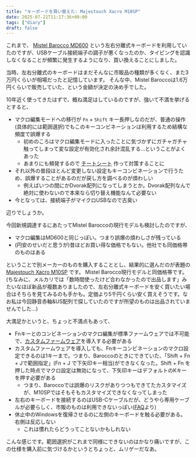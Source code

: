 ```yaml
---
title: "キーボードを買い替えた: Majestouch Xacro M10SP"
date: 2025-07-21T11:17:36+09:00
tags: ["diary"]
draft: false
---
```


これまで、 [Mistel Barocco MD600](https://archisite.co.jp/products/mistel/eol/barocco-md600-en/) という左右分離式キーボードを利用していたのですが、USBケーブル接続端子の調子が悪くなったのか、タイピングを認識しなくなることが頻繁に発生するようになり、買い換えることにしました。

当時、左右分離式のキーボードはまだそんなに市販品の種類が多くなく、また3万円くらいが相場だったと記憶しています。
そんな中、Mistel Baroccoは1.6万円くらいで販売していた、という金額が決定の決め手でした。

10年近く使ってきたはずで、概ね満足はしているのですが、強いて不満を挙げるとすると、

- マクロ編集モードへの移行が `Fn` + `Shift` キー長押しなのだが、普通の操作(具体的には範囲選択)でもこのキーコンビネーションは利用するため結構な頻度で誤爆する
  - 初めのころはマクロ編集モードに入ったことに気づかずにガチャガチャ触ってしまって変な設定が有効化され余計混乱する…ということがよくあった
  - あまりにも頻発するので [チートシート](/docs/mistel-barocco/) 作って対策することに
- それ以外の普段ほとんど変更しない設定もキーコンビネーションで行うため、誤爆することがあるのだが戻し方を調べるのが煩わしい
  - 例えばいつの間にかDvorak配列になってしまうとか。Dvorak配列なんで絶対に使わないので本来なら切り替え機能なんて必要ない
- 今となっては、接続端子がマイクロUSBなので古臭い

辺りでしょうか。

今回新規調達するにあたってMistel Baroccoの現行モデルも検討したのですが、

- マクロ編集はMD600と同じっぽい。つまり誤爆の煩わしさが残っている
- (円安のせいだと思うが)昔ほどお買い得な価格でもない。他社でも同価格帯のものはある

ということで別メーカーのものを購入することとし、結果的に選んだのが表題の [Majestouch Xacro M10SP](https://www.diatec.co.jp/shop/xacro/m10sp.php) です。
Mistel Barocco現行モデルと同価格帯です。
(ちなみに、メルカリでは「数時間使ったけど合わなかったので出品します」みたいなほぼ新品が複数ありましたので、左右分離式キーボードを安く買いたい場合はそちらを見てみるのも手かも。定価より5千円くらい安く買えそうです。なお私は今回静音赤軸&US配列で探していたのですが所望のものは出品されていませんでした…)

大満足かというと、ちょっと不満点もあって、

- Fnキーとのコンビネーションのマクロ編集が標準ファームウェアでは不可能で、[カスタムファームウェア](https://diatec.co.jp/support/XacroM10SP_firmware.php)を導入する必要がある
- カスタムファームウェアを導入しても、Fnキーコンビネーションのマクロ設定できるのは1キーまで。つまり、Baroccoのときにできていた、「Shift + Fn + Jで範囲指定」(Fn + J で下矢印キー相当)ができなくなった。Shift + Fn を押した時点でマクロ設定は無効になって、下矢印キーはデフォルトのKキーを押す必要がある
  - つまり、Baroccoでは誤爆のリスクがありつつもできてたカスタマイズが、M10SPではそもそもカスタマイズできなくなってしまった
- 左右のキーボードを接続するのはUSB-Cケーブルだが、どうやら専用ケーブルが必要らしく、市販のものは利用できないっぽい([FAQ](https://diatec.co.jp/support/s-xcrsp.php)より)
- 休止中のWindowsを復帰させるのに左側のキーボードを触る必要がある。右側は反応しない
  - これは慣れたらどうってことないかもしれない

こんな感じです。範囲選択がこれまで同様にできないのはかなり痛いですが、この仕様を購入前に気づけるかというとちょっと、ムリゲーだなあ。
